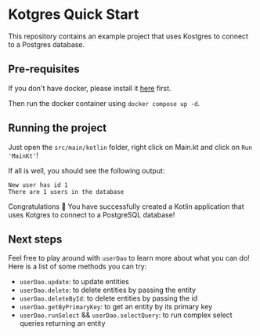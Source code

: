 # Kotgres Quick Start

This repository contains an example project that uses Kostgres to connect to a Postgres database.

## Pre-requisites

If you don't have docker, please install it [here](https://docs.docker.com/desktop/) first.

Then run the docker container using `docker compose up -d`.

## Running the project

Just open the `src/main/kotlin` folder, right click on Main.kt and click on `Run 'MainKt'`!

If all is well, you should see the following output:
```
New user has id 1
There are 1 users in the database
```

Congratulations 🎉 You have successfully created a Kotlin application that uses Kotgres to connect to a PostgreSQL database!

## Next steps

Feel free to play around with `userDao` to learn more about what you can do! Here is a list of some methods you can try:
- `userDao.update`: to update entities
- `userDao.delete`: to delete entities by passing the entity
- `userDao.deleteById`: to delete entities by passing the id
- `userDao.getByPrimaryKey`: to get an entity by its primary key
- `userDao.runSelect` && `userDao.selectQuery`: to run complex select queries returning an entity
